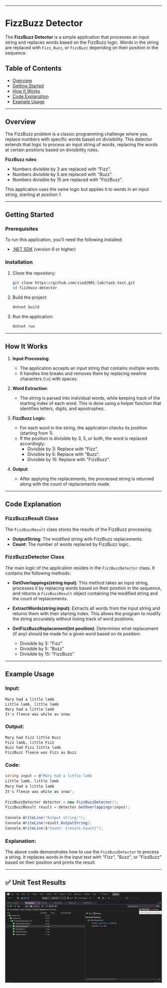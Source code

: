 
---
# FizzBuzz Detector

The **FizzBuzz Detector** is a simple application that processes an input string and replaces words based on the FizzBuzz logic. Words in the string are replaced with `Fizz`, `Buzz`, or `FizzBuzz` depending on their position in the sequence. 

## Table of Contents
- [Overview](#overview)
- [Getting Started](#getting-started)
- [How It Works](#how-it-works)
- [Code Explanation](#code-explanation)
- [Example Usage](#example-usage)

---

## Overview

The FizzBuzz problem is a classic programming challenge where you replace numbers with specific words based on divisibility. This detector extends that logic to process an input string of words, replacing the words at certain positions based on divisibility rules.

**FizzBuzz rules**:
- Numbers divisible by 3 are replaced with "Fizz".
- Numbers divisible by 5 are replaced with "Buzz".
- Numbers divisible by 15 are replaced with "FizzBuzz".

This application uses the same logic but applies it to words in an input string, starting at position 1.

---

## Getting Started

### Prerequisites

To run this application, you'll need the following installed:
- [.NET SDK](https://dotnet.microsoft.com/download) (version 6 or higher)

### Installation

1. Clone the repository:

   ```bash
   git clone https://github.com/ziad2001-lab/task-test.git
   cd fizzbuzz-detector
   ```

2. Build the project:

   ```bash
   dotnet build
   ```

3. Run the application:

   ```bash
   dotnet run
   ```

---

## How It Works

1. **Input Processing**:
   - The application accepts an input string that contains multiple words.
   - It handles line breaks and removes them by replacing newline characters (`\n`) with spaces.

2. **Word Extraction**:
   - The string is parsed into individual words, while keeping track of the starting index of each word. This is done using a helper function that identifies letters, digits, and apostrophes.

3. **FizzBuzz Logic**:
   - For each word in the string, the application checks its position (starting from 1).
   - If the position is divisible by 3, 5, or both, the word is replaced accordingly:
     - Divisible by 3: Replace with "Fizz".
     - Divisible by 5: Replace with "Buzz".
     - Divisible by 15: Replace with "FizzBuzz".

4. **Output**:
   - After applying the replacements, the processed string is returned along with the count of replacements made.

---

## Code Explanation

### FizzBuzzResult Class

The `FizzBuzzResult` class stores the results of the FizzBuzz processing:
- **OutputString**: The modified string with FizzBuzz replacements.
- **Count**: The number of words replaced by FizzBuzz logic.

### FizzBuzzDetector Class

The main logic of the application resides in the `FizzBuzzDetector` class. It contains the following methods:

- **GetOverlappings(string input)**: This method takes an input string, processes it by replacing words based on their position in the sequence, and returns a `FizzBuzzResult` object containing the modified string and the count of replacements.
  
- **ExtractWords(string input)**: Extracts all words from the input string and returns them with their starting index. This allows the program to modify the string accurately without losing track of word positions.
  
- **GetFizzBuzzReplacement(int position)**: Determines what replacement (if any) should be made for a given word based on its position:
  - Divisible by 3: "Fizz"
  - Divisible by 5: "Buzz"
  - Divisible by 15: "FizzBuzz"

---

## Example Usage

### Input:
```text
Mary had a little lamb
Little lamb, little lamb
Mary had a little lamb
It's fleece was white as snow
```

### Output:
```text
Mary had Fizz little Buzz
Fizz lamb, little Fizz
Buzz had Fizz little lamb
FizzBuzz fleece was Fizz as Buzz
```

### Code:
```csharp
string input = @"Mary had a little lamb
Little lamb, little lamb
Mary had a little lamb
It's fleece was white as snow";

FizzBuzzDetector detector = new FizzBuzzDetector();
FizzBuzzResult result = detector.GetOverlappings(input);

Console.WriteLine("Output string:");
Console.WriteLine(result.OutputString);
Console.WriteLine($"Count: {result.Count}");
```

### Explanation:
The above code demonstrates how to use the `FizzBuzzDetector` to process a string. It replaces words in the input text with "Fizz", "Buzz", or "FizzBuzz" based on their position and prints the result.

---

## ✅ Unit Test Results

![Unit Test Result](images/unit_test_result.png)


